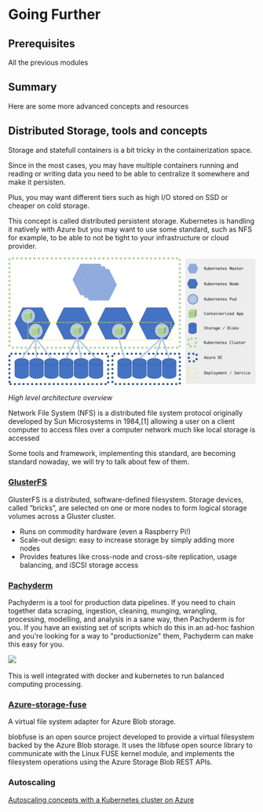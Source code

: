 # Going Further

## Prerequisites

All the previous modules

## Summary

Here are some more advanced concepts and resources
  
## Distributed Storage, tools and concepts

Storage and statefull containers is a bit tricky in the containerization space.

Since in the most cases, you may have multiple containers running and reading or writing data you need to be able to centralize it somewhere and make it persisten. 

Plus, you may want different tiers such as high I/O stored on SSD or cheaper on cold storage. 

This concept is called distributed persistent storage. Kubernetes is handling it natively with Azure but you may want to use some standard, such as NFS for example, to be able to not be tight to your infrastructure or cloud provider.

![](NFSonAzureConcept.png)

*High level architecture overview*

Network File System (NFS) is a distributed file system protocol originally developed by Sun Microsystems in 1984,[1] allowing a user on a client computer to access files over a computer network much like local storage is accessed

Some tools and framework, implementing this standard, are becoming standard nowaday, we will try to talk about few of them.

### [GlusterFS](http://www.gluster.org/)

GlusterFS is a distributed, software-defined filesystem.
Storage devices, called “bricks”, are selected on one or more nodes to form logical storage volumes across a Gluster cluster.
- Runs on commodity hardware (even a Raspberry Pi!)
- Scale-out design: easy to increase storage by simply adding more nodes
- Provides features like cross-node and cross-site replication, usage balancing, and iSCSI storage access

### [Pachyderm](http://pachyderm.io/)

Pachyderm is a tool for production data pipelines. If you need to chain together data scraping, ingestion, cleaning, munging, wrangling, processing, modelling, and analysis in a sane way, then Pachyderm is for you. If you have an existing set of scripts which do this in an ad-hoc fashion and you're looking for a way to "productionize" them, Pachyderm can make this easy for you.

![](https://github.com/pachyderm/pachyderm/blob/master/doc/pachyderm_factory_gh.png?raw=true)

This is well integrated with docker and kubernetes to run balanced computing processing.

### [Azure-storage-fuse](https://github.com/Azure/azure-storage-fuse)

A virtual file system adapter for Azure Blob storage.

blobfuse is an open source project developed to provide a virtual filesystem backed by the Azure Blob storage. It uses the libfuse open source library to communicate with the Linux FUSE kernel module, and implements the filesystem operations using the Azure Storage Blob REST APIs.

### Autoscaling

[Autoscaling concepts with a Kubernetes cluster on Azure](https://medium.com/@wbuchwalter/autoscaling-a-kubernetes-cluster-created-with-acs-engine-on-azure-5e24ddc6402e)
